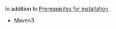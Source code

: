 In addition to [Prerequisites for installation](https://github.com/NemakiWare/NemakiWare/wiki/Prerequisites-for-installation),  

* Maven3